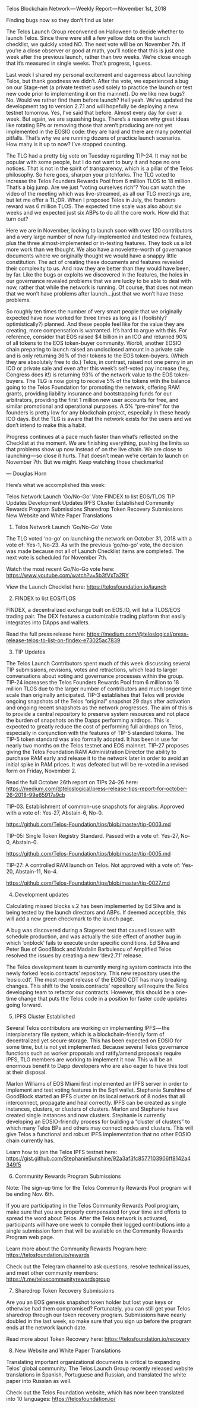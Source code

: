 Telos Blockchain Network — Weekly Report — November 1st, 2018

Finding bugs now so they don’t find us later

The Telos Launch Group reconvened on Halloween to decide whether to launch Telos. Since there were still a few yellow dots on the launch checklist, we quickly voted NO. The next vote will be on November 7th. If you’re a close observer or good at math, you’ll notice that this is just one week after the previous launch, rather than two weeks. We’re close enough that it’s measured in single weeks. That’s progress, I guess.

Last week I shared my personal excitement and eagerness about launching Telos, but thank goodness we didn’t. After the vote, we experienced a bug on our Stage-net (a private testnet used solely to practice the launch or test new code prior to implementing it on the mainnet). Do we like new bugs? No. Would we rather find them before launch? Hell yeah. We’ve updated the development tag to version 2.7.1 and will hopefully be deploying a new testnet tomorrow. Yes, I’ve said that before. Almost every day for over a week. But again, we are squashing bugs. There’s a reason why great ideas like rotating BPs or removing those that aren’t producing are not yet implemented in the EOSIO code: they are hard and there are many potential pitfalls. That’s why we are running dozens of practice launch scenarios. How many is it up to now? I’ve stopped counting.

The TLG had a pretty big vote on Tuesday regarding TIP-24. It may not be popular with some people, but I do not want to bury it and hope no one notices. That is not in the spirit of transparency, which is a pillar of the Telos philosophy. So here goes, sharpen your pitchforks. The TLG voted to increase the Telos Founders Rewards Pool from 6 million TLOS to 18 million. That’s a big jump. Are we just “voting ourselves rich”? You can watch the video of the meeting which was live-streamed, as all our TLG meetings are, but let me offer a TL;DR. When I proposed Telos in July, the founders reward was 6 million TLOS. The expected time scale was also about six weeks and we expected just six ABPs to do all the core work. How did that turn out?

Here we are in November, looking to launch soon with over 120 contributors and a very large number of now fully-implemented and tested new features, plus the three almost-implemented or in-testing features. They took us a lot more work than we thought. We also have a novelette-worth of governance documents where we originally thought we would have a snappy little constitution. The act of creating these documents and features revealed their complexity to us. And now they are better than they would have been, by far. Like the bugs or exploits we discovered in the features, the holes in our governance revealed problems that we are lucky to be able to deal with now, rather that while the network is running. Of course, that does not mean that we won’t have problems after launch…just that we won’t have these problems.

So roughly ten times the number of very smart people that we originally expected have now worked for three times as long as I (foolishly? optimistically?) planned. And these people feel like for the value they are creating, more compensation is warranted. It’s hard to argue with this. For reference, consider that EOS raised $4 billion in an ICO and returned 90% of all tokens to the EOS token-buyer community. Worbli, another EOSIO chain preparing to launch raised an undisclosed amount in a private sale and is only returning 36% of their tokens to the EOS token-buyers. (Which they are absolutely free to do.) Telos, in contrast, raised not one penny in an ICO or private sale and even after this week’s self-voted pay increase (hey, Congress does it!) is returning 93% of the network value to the EOS token-buyers. The TLG is now going to receive 5% of the tokens with the balance going to the Telos Foundation for promoting the network, offering RAM grants, providing liability insurance and bootstrapping funds for our arbitrators, providing the first 1 million new user accounts for free, and similar promotional and operational purposes. A 5% “pre-mine” for the founders is pretty low for any blockchain project, especially in these heady ICO days. But the TLG is aware that the network exists for the users and we don’t intend to make this a habit.

Progress continues at a pace much faster than what’s reflected on the Checklist at the moment. We are finishing everything, pushing the limits so that problems show up now instead of on the live chain. We are close to launching — so close it hurts. That doesn’t mean we’re certain to launch on November 7th. But we might. Keep watching those checkmarks!

— Douglas Horn

Here’s what we accomplished this week:

Telos Network Launch ‘Go/No-Go’ Vote FINDEX to list EOS/TLOS TIP Updates Development Updates IPFS Cluster Established Community Rewards Program Submissions Sharedrop Token Recovery Submissions New Website and White Paper Translations

1. Telos Network Launch ‘Go/No-Go’ Vote

The TLG voted ‘no-go’ on launching the network on October 31, 2018 with a vote of: Yes-1, No-23. As with the previous ‘go/no-go’ vote, the decision was made because not all of Launch Checklist items are completed. The next vote is scheduled for November 7th.

Watch the most recent Go/No-Go vote here: https://www.youtube.com/watch?v=5b3fVxTa2RY

View the Launch Checklist here: https://telosfoundation.io/launch

2. FINDEX to list EOS/TLOS

FINDEX, a decentralized exchange built on EOS.IO, will list a TLOS/EOS trading pair. The DEX features a customizable trading platform that easily integrates into DApps and wallets.

Read the full press release here: https://medium.com/@teloslogical/press-release-telos-to-list-on-findex-e73025ac7839

3. TIP Updates

The Telos Launch Contributors spent much of this week discussing several TIP submissions, revisions, votes and retractions, which lead to larger conversations about voting and governance processes within the group. TIP-24 increases the Telos Founders Rewards Pool from 6 million to 18 million TLOS due to the larger number of contributors and much longer time scale than originally anticipated. TIP-3 establishes that Telos will provide ongoing snapshots of the Telos “original” snapshot 29 days after activation and ongoing recent snapshots as the network progresses. The aim of this is to provide a central repository to preserve system resources and not place the burden of snapshots on the Dapps performing airdrops. This is expected to greatly reduce the cost of performing full airdrops on Telos, especially in conjunction with the features of TIP-5 standard tokens. The TIP-5 token standard was also formally adopted. It has been in use for nearly two months on the Telos testnet and EOS mainnet. TIP-27 proposes giving the Telos Foundation RAM Administration Director the ability to purchase RAM early and release it to the network later in order to avoid an initial spike in RAM prices. It was defeated but will be re-voted in a revised form on Friday, November 2.

Read the full October 26th report on TIPs 24–26 here: https://medium.com/@teloslogical/press-release-tips-report-for-october-26-2018-99e65917a9cb

TIP-03. Establishment of common-use snapshots for airgrabs. Approved with a vote of: Yes-27, Abstain-6, No-0.

https://github.com/Telos-Foundation/tips/blob/master/tip-0003.md

TIP-05: Single Token Registry Standard. Passed with a vote of: Yes-27, No-0, Abstain-0.

https://github.com/Telos-Foundation/tips/blob/master/tip-0005.md

TIP-27: A controlled RAM launch on Telos. Not approved with a vote of: Yes-20, Abstain-11, No-4.

https://github.com/Telos-Foundation/tips/blob/master/tip-0027.md

4. Development updates

Calculating missed blocks v.2 has been implemented by Ed Silva and is being tested by the launch directors and ABPs. If deemed acceptible, this will add a new green checkmark to the launch page.

A bug was discovered during a Stagenet test that caused issues with schedule production, and was actually the side effect of another bug in which ‘onblock’ fails to execute under specific conditions. Ed Silva and Peter Bue of GoodBlock and Madalin Barbulescu of Amplified Telos resolved the issues by creating a new ‘dev2.7.1’ release.

The Telos development team is currently merging system contracts into the newly forked ‘eosio.contracts’ repository. This new repository uses the ‘eosio.cdt’. The most recent release of the EOSIO CDT has many breaking changes. This shift to the ‘eosio.contracts’ repository will require the Telos developing team to refactor our contracts. However, this should be a one-time change that puts the Telos code in a position for faster code updates going forward.

5. IPFS Cluster Established

Several Telos contributors are working on implementing IPFS — the interplanetary file system, which is a blockchain-friendly form of decentralized yet secure storage. This has been expected on EOSIO for some time, but is not yet implemented. Because several Telos governance functions such as worker proposals and ratify/amend proposals require IPFS, TLG members are working to implement it now. This will be an enormous benefit to Dapp developers who are also eager to have this tool at their disposal.

Marlon Williams of EOS Miami first implemented an IPFS server in order to implement and test voting features in the Sqrl wallet. Stephanie Sunshine of GoodBlock started an IPFS cluster on its local network of 8 nodes that all interconnect, propagate and heal correctly. IPFS can be created as single instances, clusters, or clusters of clusters. Marlon and Stephanie have created single instances and now clusters. Stephanie is currently developing an EOSIO-friendly process for building a “cluster of clusters” to which many Telos BPs and others may connect nodes and clusters. This will give Telos a functional and robust IPFS implementation that no other EOSIO chain currently has.

Learn how to join the Telos IPFS testnet here: https://gist.github.com/StephanieSunshine/92a3af3fc8577103906ff8142a4349f5

6. Community Rewards Program Submissions

Note: The sign-up time for the Telos Community Rewards Pool program will be ending Nov. 6th.

If you are participating in the Telos Community Rewards Pool program, make sure that you are properly compensated for your time and efforts to spread the word about Telos. After the Telos network is activated, participants will have one week to compile their logged contributions into a single submission form that will be available on the Community Rewards Program web page.

Learn more about the Community Rewards Program here: https://telosfoundation.io/rewards

Check out the Telegram channel to ask questions, resolve technical issues, and meet other community members: https://t.me/teloscommunityrewardsgroup

7. Sharedrop Token Recovery Submissions

Are you an EOS genesis snapshot token holder but lost your keys or otherwise had them compromised? Fortunately, you can still get your Telos sharedrop through our token recovery program. Submissions have nearly doubled in the last week, so make sure that you sign up before the program ends at the network launch date.

Read more about Token Recovery here: https://telosfoundation.io/recovery

8. New Website and White Paper Translations

Translating important organizational documents is critical to expanding Telos’ global community. The Telos Launch Group recently released website translations in Spanish, Portuguese and Russian, and translated the white paper into Russian as well.

Check out the Telos Foundation website, which has now been translated into 10 languages: https://telosfoundation.io/